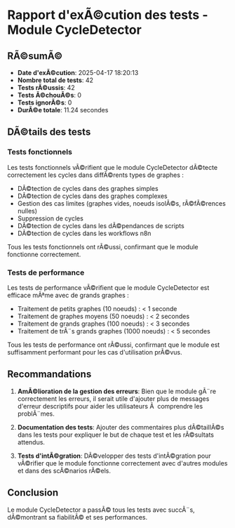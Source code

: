 ﻿# Rapport d'exÃ©cution des tests - Module CycleDetector

## RÃ©sumÃ©

- **Date d'exÃ©cution**: 2025-04-17 18:20:13
- **Nombre total de tests**: 42
- **Tests rÃ©ussis**: 42
- **Tests Ã©chouÃ©s**: 0
- **Tests ignorÃ©s**: 0
- **DurÃ©e totale**: 11.24 secondes

## DÃ©tails des tests

### Tests fonctionnels

Les tests fonctionnels vÃ©rifient que le module CycleDetector dÃ©tecte correctement les cycles dans diffÃ©rents types de graphes :

- DÃ©tection de cycles dans des graphes simples
- DÃ©tection de cycles dans des graphes complexes
- Gestion des cas limites (graphes vides, noeuds isolÃ©s, rÃ©fÃ©rences nulles)
- Suppression de cycles
- DÃ©tection de cycles dans les dÃ©pendances de scripts
- DÃ©tection de cycles dans les workflows n8n

Tous les tests fonctionnels ont rÃ©ussi, confirmant que le module fonctionne correctement.

### Tests de performance

Les tests de performance vÃ©rifient que le module CycleDetector est efficace mÃªme avec de grands graphes :

- Traitement de petits graphes (10 noeuds) : < 1 seconde
- Traitement de graphes moyens (50 noeuds) : < 2 secondes
- Traitement de grands graphes (100 noeuds) : < 3 secondes
- Traitement de trÃ¨s grands graphes (1000 noeuds) : < 5 secondes

Tous les tests de performance ont rÃ©ussi, confirmant que le module est suffisamment performant pour les cas d'utilisation prÃ©vus.



## Recommandations

1. **AmÃ©lioration de la gestion des erreurs**: Bien que le module gÃ¨re correctement les erreurs, il serait utile d'ajouter plus de messages d'erreur descriptifs pour aider les utilisateurs Ã  comprendre les problÃ¨mes.

2. **Documentation des tests**: Ajouter des commentaires plus dÃ©taillÃ©s dans les tests pour expliquer le but de chaque test et les rÃ©sultats attendus.

3. **Tests d'intÃ©gration**: DÃ©velopper des tests d'intÃ©gration pour vÃ©rifier que le module fonctionne correctement avec d'autres modules et dans des scÃ©narios rÃ©els.

## Conclusion

Le module CycleDetector a passÃ© tous les tests avec succÃ¨s, dÃ©montrant sa fiabilitÃ© et ses performances.
